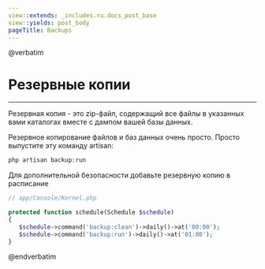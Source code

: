 ```yaml
---
view::extends: _includes.ru.docs_post_base
view::yields: post_body
pageTitle: Backups
---
```

@verbatim
# Резервные копии
----------

Резервная копия - это zip-файл, содержащий все файлы в указанных вами каталогах вместе с дампом вашей базы данных.

Резервное копирование файлов и баз данных очень просто. Просто выпустите эту команду artisan:

```php
php artisan backup:run
```


Для дополнительной безопасности добавьте резервную копию в расписание

```php
// app/Console/Kernel.php

protected function schedule(Schedule $schedule)
{
   $schedule->command('backup:clean')->daily()->at('00:00');
   $schedule->command('backup:run')->daily()->at('01:00');
}
```

@endverbatim
